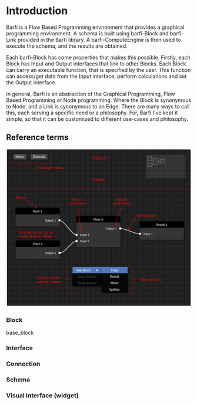 # Introduction

Barfi is a Flow Based Programming environment that provides a graphical programming environment. A schema is built using barfi-Block and barfi-Link provided in the Barfi library. A barfi-ComputeEngine is then used to execute the schema, and the results are obtained. 

Each barfi-Block has come properties that makes this possible. Firstly, each Block has Input and Output interfaces that link to other Blocks. Each Block can carry an executable function, that is specified by the user. This function can access/get data from the Input interface, perform calculations and set the Output interface. 

In general, Barfi is an abstraction of the Graphical Programming, Flow Based Programming or Node programming. Where the Block is synonymous to Node, and a Link is synonymous to an Edge. There are many ways to call this, each serving a specific need or a philosophy. For, Barfi I've kept it simple, so that it can be customized to different use-cases and philosophy. 

## Reference terms

![Barfi terms of reference](_static/glossary.png)

### Block

base_block

### Interface

### Connection

### Schema 

### Visual interface (widget)



